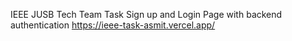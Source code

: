 IEEE JUSB Tech Team Task
Sign up and Login Page with backend authentication
https://ieee-task-asmit.vercel.app/
